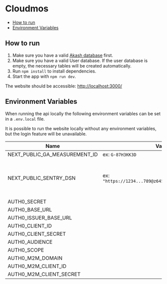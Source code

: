 # Cloudmos

- [How to run](#how-to-run)
- [Environment Variables](#environment-variables)

## How to run

1. Make sure you have a valid [Akash database](/README.md#how-to-run) first.
2. Make sure you have a valid User database. If the user database is empty, the necessary tables will be created automatically.
3. Run `npm install` to install dependencies.
4. Start the app with `npm run dev`.

The website should be accessible: [http://localhost:3000/](http://localhost:3000/)

## Environment Variables

When running the api locally the following environment variables can be set in a `.env.local` file.

It is possible to run the website locally without any environment variables, but the login feature will be unavailable.

|Name|Value|Note|
|-|-|-
|NEXT_PUBLIC_GA_MEASUREMENT_ID|ex: `G-87H3KK3D`|Google Analytics ID
|NEXT_PUBLIC_SENTRY_DSN|ex: `"https://1234...789@z645.ingest.sentry.io/1234"`|[Sentry DSN](https://docs.sentry.io/product/sentry-basics/dsn-explainer/) used when initializing Sentry in [sentry.client.config.js](./sentry.client.config.js) and [sentry.server.config.js](./sentry.server.config.js)
|AUTH0_SECRET||
|AUTH0_BASE_URL||
|AUTH0_ISSUER_BASE_URL||
|AUTH0_CLIENT_ID||
|AUTH0_CLIENT_SECRET||
|AUTH0_AUDIENCE||
|AUTH0_SCOPE||
|AUTH0_M2M_DOMAIN||
|AUTH0_M2M_CLIENT_ID||
|AUTH0_M2M_CLIENT_SECRET||